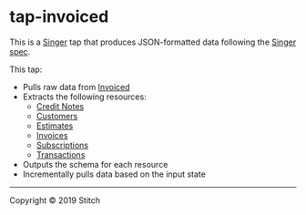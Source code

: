 # tap-invoiced

This is a [Singer](https://singer.io) tap that produces JSON-formatted data
following the [Singer
spec](https://github.com/singer-io/getting-started/blob/master/SPEC.md).

This tap:

- Pulls raw data from [Invoiced](https://invoiced.com)
- Extracts the following resources:
  - [Credit Notes](https://invoiced.com/docs/api/#credit-note-object)
  - [Customers](https://invoiced.com/docs/api/#customer-object)
  - [Estimates](https://invoiced.com/docs/api/#estimate-object)
  - [Invoices](https://invoiced.com/docs/api/#invoice-object)
  - [Subscriptions](https://invoiced.com/docs/api/#subscription-object)
  - [Transactions](https://invoiced.com/docs/api/#transaction-object)
- Outputs the schema for each resource
- Incrementally pulls data based on the input state

---

Copyright &copy; 2019 Stitch
